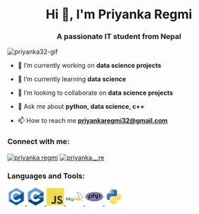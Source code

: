 <h1 align="center">Hi 👋, I'm Priyanka Regmi</h1>
<h3 align="center">A passionate IT student from Nepal</h3>

<p align="left"> <img src="https://komarev.com/ghpvc/?username=priyanka32-gif&label=Profile%20views&color=0e75b6&style=flat" alt="priyanka32-gif" /> </p>

- 🔭 I’m currently working on **data science projects**

- 🌱 I’m currently learning **data science**

- 👯 I’m looking to collaborate on **data science projects**

- 💬 Ask me about **python, data science, c++**

- 📫 How to reach me **priyankaregmi32@gmail.com**

<h3 align="left">Connect with me:</h3>
<p align="left">
<a href="https://linkedin.com/in/priyanka-regmi-b72939193" target="blank"><img align="center" src="https://raw.githubusercontent.com/rahuldkjain/github-profile-readme-generator/master/src/images/icons/Social/linked-in-alt.svg" alt="priyanka regmi" height="30" width="40" /></a>
<a href="https://instagram.com/priyanka._.re" target="blank"><img align="center" src="https://raw.githubusercontent.com/rahuldkjain/github-profile-readme-generator/master/src/images/icons/Social/instagram.svg" alt="priyanka._.re" height="30" width="40" /></a>
</p>

<h3 align="left">Languages and Tools:</h3>
<p align="left"> <a href="https://www.cprogramming.com/" target="_blank" rel="noreferrer"> <img src="https://raw.githubusercontent.com/devicons/devicon/master/icons/c/c-original.svg" alt="c" width="40" height="40"/> </a> <a href="https://www.w3schools.com/cpp/" target="_blank" rel="noreferrer"> <img src="https://raw.githubusercontent.com/devicons/devicon/master/icons/cplusplus/cplusplus-original.svg" alt="cplusplus" width="40" height="40"/> </a> <a href="https://developer.mozilla.org/en-US/docs/Web/JavaScript" target="_blank" rel="noreferrer"> <img src="https://raw.githubusercontent.com/devicons/devicon/master/icons/javascript/javascript-original.svg" alt="javascript" width="40" height="40"/> </a> <a href="https://www.mysql.com/" target="_blank" rel="noreferrer"> <img src="https://raw.githubusercontent.com/devicons/devicon/master/icons/mysql/mysql-original-wordmark.svg" alt="mysql" width="40" height="40"/> </a> <a href="https://www.php.net" target="_blank" rel="noreferrer"> <img src="https://raw.githubusercontent.com/devicons/devicon/master/icons/php/php-original.svg" alt="php" width="40" height="40"/> </a> <a href="https://www.python.org" target="_blank" rel="noreferrer"> <img src="https://raw.githubusercontent.com/devicons/devicon/master/icons/python/python-original.svg" alt="python" width="40" height="40"/> </a> </p>



     
